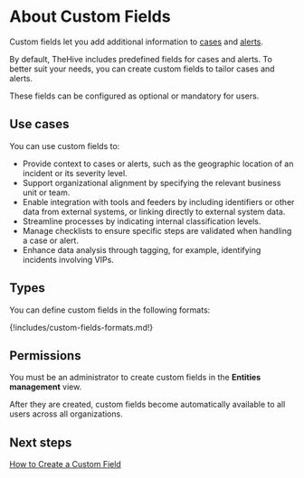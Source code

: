 # About Custom Fields

Custom fields let you add additional information to [cases](../../user-guides/analyst-corner/cases/about-a-case.md) and [alerts](../../user-guides/analyst-corner/alerts/about-alerts.md).

By default, TheHive includes predefined fields for cases and alerts. To better suit your needs, you can create custom fields to tailor cases and alerts. 

These fields can be configured as optional or mandatory for users.

## Use cases

You can use custom fields to:

* Provide context to cases or alerts, such as the geographic location of an incident or its severity level.
* Support organizational alignment by specifying the relevant business unit or team.
* Enable integration with tools and feeders by including identifiers or other data from external systems, or linking directly to external system data.
* Streamline processes by indicating internal classification levels.
* Manage checklists to ensure specific steps are validated when handling a case or alert.
* Enhance data analysis through tagging, for example, identifying incidents involving VIPs.

## Types

You can define custom fields in the following formats:

{!includes/custom-fields-formats.md!}

## Permissions

You must be an administrator to create custom fields in the **Entities management** view.

After they are created, custom fields become automatically available to all users across all organizations.

## Next steps

[How to Create a Custom Field](create-a-custom-field.md)